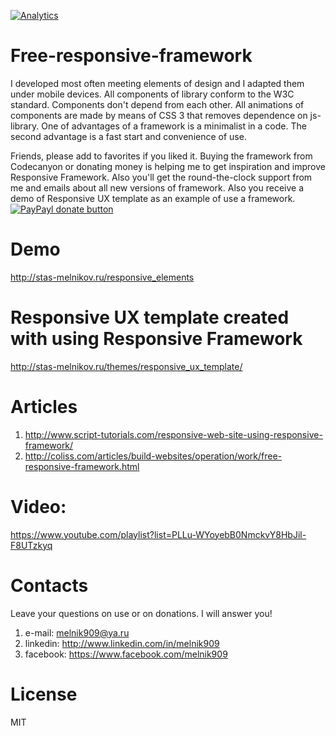 [![Analytics](https://ga-beacon.appspot.com/UA-57151587-1/free-responsive-framework/readme?pixel)](https://github.com/melnik909/free-responsive-framework)

Free-responsive-framework
=========================

I developed most often meeting elements of design and I adapted them under mobile devices. All components of library conform to the W3C standard. Components don't depend from each other. All animations of components are made by means of CSS 3 that removes dependence on js-library. One of advantages of a framework is a minimalist in a code. The second advantage is a fast start and convenience of use.

Friends, please add to favorites if you liked it. Buying the framework from Codecanyon or donating money is helping me to get inspiration and improve Responsive Framework. Also you'll get the round-the-clock support from me and emails about all new versions of framework. Also you receive a demo of Responsive UX template as an example of use a framework. [![PayPayl donate button](https://img.shields.io/badge/paypal-donate-yellow.svg)](https://www.paypal.com/cgi-bin/webscr?cmd=_s-xclick&hosted_button_id=MHS8KZ4U44Z7J "Donate once-off to this project using Paypal")

Demo
=========================
http://stas-melnikov.ru/responsive_elements

Responsive UX template created with using Responsive Framework
=========================
http://stas-melnikov.ru/themes/responsive_ux_template/

Articles
=========================
1) http://www.script-tutorials.com/responsive-web-site-using-responsive-framework/
2) http://coliss.com/articles/build-websites/operation/work/free-responsive-framework.html

Video:
=========================
https://www.youtube.com/playlist?list=PLLu-WYoyebB0NmckvY8HbJil-F8UTzkyq

Contacts
=========================
Leave your questions on use or on donations. I will answer you!
1) e-mail: melnik909@ya.ru
2) linkedin: http://www.linkedin.com/in/melnik909
3) facebook: https://www.facebook.com/melnik909

License
=========================
MIT
